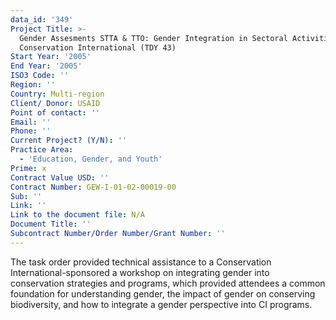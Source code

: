 ```yaml
---
data_id: '349'
Project Title: >-
  Gender Assesments STTA & TTO: Gender Integration in Sectoral Activities:
  Conservation International (TDY 43)
Start Year: '2005'
End Year: '2005'
ISO3 Code: ''
Region: ''
Country: Multi-region
Client/ Donor: USAID
Point of contact: ''
Email: ''
Phone: ''
Current Project? (Y/N): ''
Practice Area:
  - 'Education, Gender, and Youth'
Prime: x
Contract Value USD: ''
Contract Number: GEW-I-01-02-00019-00
Sub: ''
Link: ''
Link to the document file: N/A
Document Title: ''
Subcontract Number/Order Number/Grant Number: ''
---
```

The task order provided technical assistance to a Conservation International-sponsored a workshop on integrating gender into conservation strategies and programs, which provided attendees a common foundation for understanding gender, the impact of gender on conserving biodiversity, and how to integrate a gender perspective into CI programs.
